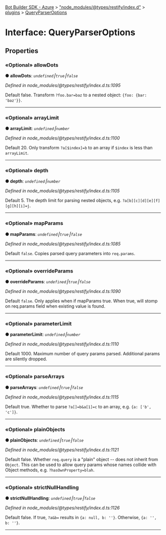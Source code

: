 [Bot Builder SDK - Azure](../README.md) > ["node_modules/@types/restify/index.d"](../modules/_node_modules__types_restify_index_d_.md) > [plugins](../modules/_node_modules__types_restify_index_d_.plugins.md) > [QueryParserOptions](../interfaces/_node_modules__types_restify_index_d_.plugins.queryparseroptions.md)



# Interface: QueryParserOptions


## Properties
<a id="allowdots"></a>

### «Optional» allowDots

**●  allowDots**:  *`undefined`⎮`true`⎮`false`* 

*Defined in node_modules/@types/restify/index.d.ts:1095*



Default false. Transform `?foo.bar=baz` to a nested object: `{foo: {bar: 'baz'}}`.




___

<a id="arraylimit"></a>

### «Optional» arrayLimit

**●  arrayLimit**:  *`undefined`⎮`number`* 

*Defined in node_modules/@types/restify/index.d.ts:1100*



Default 20\. Only transform `?a[$index]=b` to an array if `$index` is less than `arrayLimit`.




___

<a id="depth"></a>

### «Optional» depth

**●  depth**:  *`undefined`⎮`number`* 

*Defined in node_modules/@types/restify/index.d.ts:1105*



Default 5\. The depth limit for parsing nested objects, e.g. `?a[b][c][d][e][f][g][h][i]=j`.




___

<a id="mapparams"></a>

### «Optional» mapParams

**●  mapParams**:  *`undefined`⎮`true`⎮`false`* 

*Defined in node_modules/@types/restify/index.d.ts:1085*



Default `false`. Copies parsed query parameters into `req.params`.




___

<a id="overrideparams"></a>

### «Optional» overrideParams

**●  overrideParams**:  *`undefined`⎮`true`⎮`false`* 

*Defined in node_modules/@types/restify/index.d.ts:1090*



Default `false`. Only applies when if mapParams true. When true, will stomp on req.params field when existing value is found.




___

<a id="parameterlimit"></a>

### «Optional» parameterLimit

**●  parameterLimit**:  *`undefined`⎮`number`* 

*Defined in node_modules/@types/restify/index.d.ts:1110*



Default 1000\. Maximum number of query params parsed. Additional params are silently dropped.




___

<a id="parsearrays"></a>

### «Optional» parseArrays

**●  parseArrays**:  *`undefined`⎮`true`⎮`false`* 

*Defined in node_modules/@types/restify/index.d.ts:1115*



Default true. Whether to parse `?a[]=b&a[1]=c` to an array, e.g. `{a: ['b', 'c']}`.




___

<a id="plainobjects"></a>

### «Optional» plainObjects

**●  plainObjects**:  *`undefined`⎮`true`⎮`false`* 

*Defined in node_modules/@types/restify/index.d.ts:1121*



Default false. Whether `req.query` is a "plain" object -- does not inherit from `Object`. This can be used to allow query params whose names collide with Object methods, e.g. `?hasOwnProperty=blah`.




___

<a id="strictnullhandling"></a>

### «Optional» strictNullHandling

**●  strictNullHandling**:  *`undefined`⎮`true`⎮`false`* 

*Defined in node_modules/@types/restify/index.d.ts:1126*



Default false. If true, `?a&b=` results in `{a: null, b: ''}`. Otherwise, `{a: '', b: ''}`.




___


